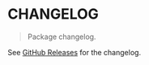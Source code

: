 # CHANGELOG

> Package changelog.

See [GitHub Releases](https://github.com/stdlib-js/stats-lowess/releases) for the changelog.